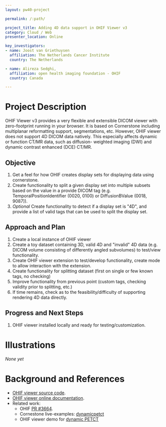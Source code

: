```yaml
---
layout: pw40-project

permalink: /:path/

project_title: Adding 4D data support in OHIF Viewer v3
category: Cloud / Web
presenter_location: Online

key_investigators:
- name: Joost van Griethuysen
  affiliation: The Netherlands Cancer Institute
  country: The Netherlands

- name: Alireza Sedghi, 
  affiliation: open health imaging foundation - OHIF
  country: Canada

---
```


# Project Description

<!-- Add a short paragraph describing the project. -->

OHIF Viewer v3 provides a very flexible and extensible DICOM viewer with zero-footprint running in your browser.
It is based on Cornerstone including multiplanar reformatting support, segmentations, etc. However, OHIF viewer
does not support 4D DICOM data natively. This especially affects dynamic or function CT/MR data, such as diffusion-
weighted imaging (DWI) and dynamic contrast enhanced (DCE) CT/MR.

## Objective

<!-- Describe here WHAT you would like to achieve (what you will have as end result). -->

1. Get a feel for how OHIF creates display sets for displaying data using cornerstone. 
1. Create functionality to split a given display set into multiple subsets based on the value in a provide DICOM tag
   (e.g. TemporalPositionIdentifier (0020, 0100) or DiffusionBValue (0018, 9087)).
1. *Optional* Create functionality to detect if a display set is "4D", and provide a list of valid tags that can be
   used to split the display set.

## Approach and Plan

<!-- Describe here HOW you would like to achieve the objectives stated above. -->

1. Create a local instance of OHIF viewer
1. Create a toy dataset containing 3D, valid 4D and "invalid" 4D data (e.g. DICOM volume consisting of differently 
   angled subvolumes) to test/view functionality.
1. Create OHIF viewer extension to test/develop functionality, create mode to allow interaction with the extension.
1. Create functionality for splitting dataset (first on single or few known tags, no checking)
1. Improve functionality from previous point (custom tags, checking validity prior to splitting, etc.)
1. If time remains, check as to the feasibility/difficulty of supporting rendering 4D data directly.

## Progress and Next Steps

<!-- Update this section as you make progress, describing of what you have ACTUALLY DONE.
     If there are specific steps that you could not complete then you can describe them here, too. -->

1. OHIF viewer installed locally and ready for testing/customization.

# Illustrations

<!-- Add pictures and links to videos that demonstrate what has been accomplished.
![Description of picture](Example2.jpg)
![Some more images](Example2.jpg)
-->

*None yet*

# Background and References

<!-- If you developed any software, include link to the source code repository.
     If possible, also add links to sample data, and to any relevant publications. -->

- [OHIF viewer source code](https://github.com/OHIF/Viewers).
- [OHIF viewer online documentation](https://docs.ohif.org/).
- Related work:
  - OHIF [PR #3664](https://github.com/OHIF/Viewers/pull/3664).
  - Cornestone live-examples: [dynamicpetct](https://www.cornerstonejs.org/live-examples/dynamicpetct)
  - OHIF viewer demo for [dynamic PETCT](https://deploy-preview-3664--ohif-dev.netlify.app/dynamic-volume?StudyInstanceUIDs=2.25.232704420736447710317909004159492840763)
